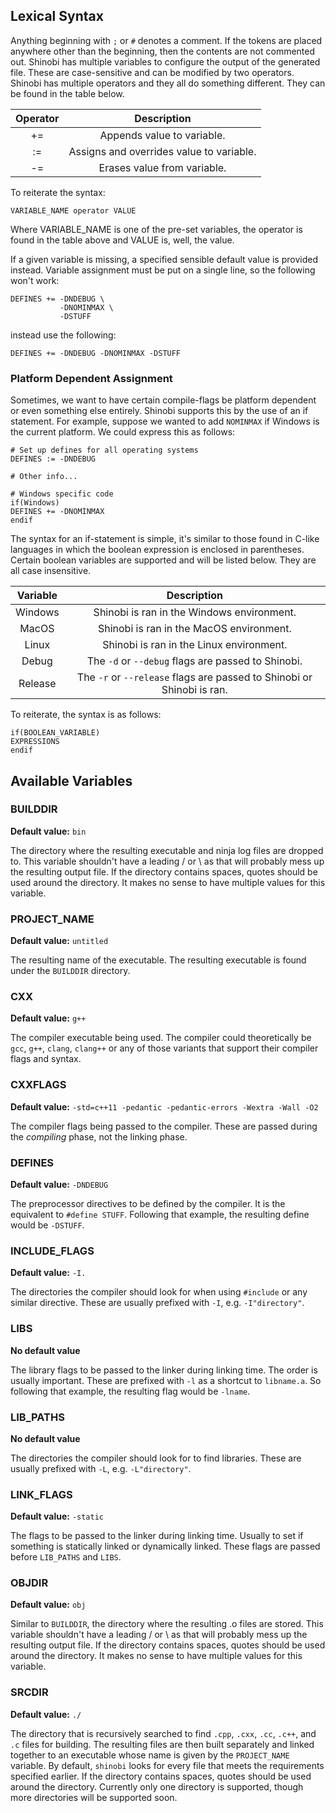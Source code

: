## Lexical Syntax

Anything beginning with `;` or `#` denotes a comment. If the tokens are placed anywhere other than the beginning, then the contents are not commented out. Shinobi has multiple variables to configure the output of the generated file. These are case-sensitive and can be modified by two operators. Shinobi has multiple operators and they all do something different. They can be found in the table below.

| Operator | Description                              |
|:--------:|:----------------------------------------:|
| +=       | Appends value to variable.               |
| :=       | Assigns and overrides value to variable. |
| -=       | Erases value from variable.              |


To reiterate the syntax:


    VARIABLE_NAME operator VALUE


Where VARIABLE_NAME is one of the pre-set variables, the operator is found in the table above and VALUE is, well, the value.


If a given variable is missing, a specified sensible default value is provided instead. Variable assignment must be put on a single line, so the following won't work:

    DEFINES += -DNDEBUG \
               -DNOMINMAX \
               -DSTUFF


instead use the following:

    DEFINES += -DNDEBUG -DNOMINMAX -DSTUFF


### Platform Dependent Assignment

Sometimes, we want to have certain compile-flags be platform dependent or even something else entirely. Shinobi supports this by the use of an if statement. For example, suppose we wanted to add `NOMINMAX` if Windows is the current platform. We could express this as follows:

    # Set up defines for all operating systems
    DEFINES := -DNDEBUG

    # Other info...

    # Windows specific code
    if(Windows)
    DEFINES += -DNOMINMAX
    endif

The syntax for an if-statement is simple, it's similar to those found in C-like languages in which the boolean expression is 
enclosed in parentheses. Certain boolean variables are supported and will be listed below. They are all case insensitive.

| Variable | Description                                                            |
|:--------:|:----------------------------------------------------------------------:|
| Windows  | Shinobi is ran in the Windows environment.                             |
| MacOS    | Shinobi is ran in the MacOS environment.                               |
| Linux    | Shinobi is ran in the Linux environment.                               |
| Debug    | The `-d` or `--debug` flags are passed to Shinobi.                     |
| Release  | The `-r` or `--release` flags are passed to Shinobi or Shinobi is ran. |


To reiterate, the syntax is as follows:

    if(BOOLEAN_VARIABLE)
    EXPRESSIONS
    endif


## Available Variables

### BUILDDIR

**Default value:** `bin`

The directory where the resulting executable and ninja log files are dropped to. This variable shouldn't have a leading / or \ as that will probably mess up the resulting output file. If the directory contains spaces, quotes should be used around the directory. It makes no sense to have multiple values for this variable.

### PROJECT_NAME

**Default value:** `untitled`

The resulting name of the executable. The resulting executable is found under the `BUILDDIR` directory.

### CXX

**Default value:** `g++`

The compiler executable being used. The compiler could theoretically be `gcc`, `g++`, `clang`, `clang++` or any of those variants that support their compiler flags and syntax.

### CXXFLAGS

**Default value:** `-std=c++11 -pedantic -pedantic-errors -Wextra -Wall -O2`

The compiler flags being passed to the compiler. These are passed during the *compiling* phase, not the linking phase. 

### DEFINES

**Default value:** `-DNDEBUG`

The preprocessor directives to be defined by the compiler. It is the equivalent to `#define STUFF`. Following that example, the resulting define would be `-DSTUFF`.

### INCLUDE_FLAGS

**Default value:** `-I.`

The directories the compiler should look for when using `#include` or any similar directive. These are usually prefixed with `-I`, e.g. `-I"directory"`.

### LIBS

**No default value**

The library flags to be passed to the linker during linking time. The order is usually important. These are prefixed with `-l` as a shortcut to `libname.a`. So following that example, the resulting flag would be `-lname`.

### LIB_PATHS

**No default value**

The directories the compiler should look for to find libraries. These are usually prefixed with `-L`, e.g. `-L"directory"`. 

### LINK_FLAGS

**Default value:** `-static`

The flags to be passed to the linker during linking time. Usually to set if something is statically linked or dynamically linked. These flags are passed before `LIB_PATHS` and `LIBS`.

### OBJDIR

**Default value:** `obj`

Similar to `BUILDDIR`, the directory where the resulting .o files are stored. This variable shouldn't have a leading / or \ as that will probably mess up the resulting output file. If the directory contains spaces, quotes should be used around the directory. It makes no sense to have multiple values for this variable.

### SRCDIR

**Default value:** `./`

The directory that is recursively searched to find `.cpp`, `.cxx`, `.cc`, `.c++`, and `.c` files for building. The resulting files are then built separately and linked together to an executable whose name is given by the `PROJECT_NAME` variable. By default, `shinobi` looks for every file that meets the requirements specified earlier. If the directory contains spaces, quotes should be used around the directory. Currently only one directory is supported, though more directories will be supported soon.